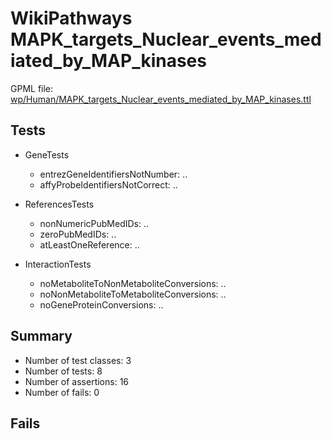 # WikiPathways MAPK_targets_Nuclear_events_mediated_by_MAP_kinases

GPML file: [wp/Human/MAPK_targets_Nuclear_events_mediated_by_MAP_kinases.ttl](../wp/Human/MAPK_targets_Nuclear_events_mediated_by_MAP_kinases.ttl)

## Tests

* GeneTests
    * entrezGeneIdentifiersNotNumber: ..
    * affyProbeIdentifiersNotCorrect: ..

* ReferencesTests
    * nonNumericPubMedIDs: ..
    * zeroPubMedIDs: ..
    * atLeastOneReference: ..

* InteractionTests
    * noMetaboliteToNonMetaboliteConversions: ..
    * noNonMetaboliteToMetaboliteConversions: ..
    * noGeneProteinConversions: ..

## Summary

* Number of test classes: 3
* Number of tests: 8
* Number of assertions: 16
* Number of fails: 0

## Fails

